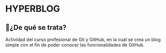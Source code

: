 # HYPERBLOG
## 🤔¿De qué se trata?
Actividad del curso profesional de Git y GitHub, en la cual se crea un blog simple con el fin de poder conocer las funcionalidades de GitHub.
